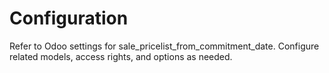 # Configuration

Refer to Odoo settings for sale_pricelist_from_commitment_date. Configure related models, access rights, and options as needed.
